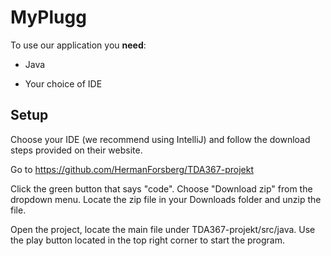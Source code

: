 # MyPlugg

To use our application you **need**:

- Java

- Your choice of IDE


## Setup

Choose your IDE (we recommend using IntelliJ) and follow the download steps provided on their website.


Go to https://github.com/HermanForsberg/TDA367-projekt

Click the green button that says "code".
Choose "Download zip" from the dropdown menu.
Locate the zip file in your Downloads folder and unzip the file.

Open the project, locate the main file under TDA367-projekt/src/java.
Use the play button located in the top right corner to start the program. 

